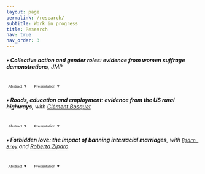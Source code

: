 ```yaml
---
layout: page
permalink: /research/
subtitle: Work in progress
title: Research
nav: true
nav_order: 3
---
```

<meta name="viewport" content="width=device-width, initial-scale=1">

###### **• Collective action and gender roles: evidence from women suffrage demonstrations**, JMP
<button onclick="toggleAbstract('abstract1')" style="padding: 2px 5px; font-size: 0.7em; border: none; outline: none; background-color: var(--button-bg-color); color: var(--button-text-color);">Abstract <span class="arrow" style="font-size: inherit;">▼</span></button>
<button onclick="togglePresentation('presentation1')" style="padding: 2px 5px; font-size: 0.7em; margin-left: 5px; border: none; outline: none; background-color: var(--button-bg-color); color: var(--button-text-color);">Presentation <span class="arrow">▼</span></button>
<div id="abstract1" style="display: none;">
    <p><p style="font-size: 0.85em; text-align: justify;"> Can collective action drive transformations in social roles and attitudes? I study the effect of local exposure to women’s suffrage protests in the early 20th century in the US on different indicators of gender role. Enfranchisement was anticipated to enhance women’s awareness, leading to a critical reevaluation of more traditional family structures, according to suffrage movement leaders. This study investigates whether raising awareness about one’s rights, alongside obtaining them, can foster social transformations. I study cross-county marches organized between 1912 and 1914 by some suffragettes to ask women’s right to vote. I build a novel historical database using local newspaper archives to map the itinerary of the marches. Then, using individual-level data from US censuses (1880-1930), I compare individual outcomes in localities along the suffragettes’ paths with those along other roads in the same state, both before and after the marches. Results suggest that exposure to suffragette demonstrations led to significant changes in the lives of young women, including (i) residing alone, without the presence of parents or a spouse and, (ii) having fewer children and delaying the birth of their first child. Additionally, evidence from newspaper coverage suggests that women were likely exposed to suffragette ideas beyond the marches due to the relative growing interest in the topic in the towns treated in the following years, as evidenced by newspaper mentions of suffrage-related activities.  </p></p>
</div>
<div id="presentation1" style="display: none;">
    <p><p style="font-size: 0.85em; text-align: justify;"> IMERA-AMSE Workshop in Gender inequalities (Marseille, France), Development Reading Group, Boston University (Boston MA, USA), Graduate Workshop in Economic History at Harvard University (Cambridge MA, US), World Cliometrics Conference (Dublin, Ireland), LAGV (Marseille, France), AFSE (Paris, France), FRESH Workshop (Cologne, Germany), IRES Lunch Seminar (Louvain, Belgium), Lewis Lab Graduate Student Workshop  (Manchester, England) and AMSE PhD Seminar 2023 (Marseille, France).</p></p>
</div>

###### **• Roads, education and employment: evidence from the US rural highways**, with [Clément Bosquet](https://sites.google.com/site/clementbosquet/)

<button onclick="toggleAbstract('abstract2')" style="padding: 2px 5px; font-size: 0.7em; border: none; outline: none; background-color: var(--button-bg-color); color: var(--button-text-color);">Abstract <span class="arrow" style="font-size: inherit;">▼</span></button>
<button onclick="togglePresentation('presentation2')" style="padding: 2px 5px; font-size: 0.7em; margin-left: 5px; border: none; outline: none; background-color: var(--button-bg-color); color: var(--button-text-color);">Presentation <span class="arrow">▼</span></button>
<div id="abstract2" style="display: none;">
    <p><p style="font-size: 0.85em; text-align: justify;">  We study education and employment responses of teenagers to changes in local economic opportunities driven by transport infrastructure improvement. We exploit the timeline of the US highways construction in the mid-20th century to measure how rural individuals aged 14 and 15—the legal working age—respond to new economic opportunities triggered by highway connectivity. We combine US Census data from 1940 to 1970 with historical records on highway locations and opening  times, and employ an established instrumental variable to account for the non-random placement of highways. Preliminary results suggest that road connectivity increases participation in the labor market. This is driven by young boys starting to work as (unpaid family) farm laborers in the agricultural sector, which has declined at a slower rate in connected counties. Further investigations indicate that, although highways do not affect school enrollment, early employment in agriculture, implying long working hours, is negatively correlated with teenagers’ education level. Looking at 24- and 25-years old men, we show that these effects of an early connection to the highway network seem to persist after 10 years.</p> </p>
</div>
<div id="presentation2" style="display: none;">
    <p><p style="font-size: 0.85em; text-align: justify;">  RES & SES Annual Conference (Glasgow, Scottland), European Winter Meeting of the Econometric Society (Berlin, Germany), Decentralized Mobility and Electricity Working Group Seminar (Online), UEA 2022 (Washington DC, US), EALE 2022 (Padova, Italy), JMA 2022 (Rennes, France), UEA 2022 (London, UK), RGS 2022 (Online),  ADRES 2022 (Online), UEA 2021 (Online) and AMSE PhD Seminar 2021 (Online).</p> </p>
</div>

###### **• Forbidden love: the impact of banning interracial marriages**, with [`Björn Brey`](https://sites.google.com/view/bjoernbrey/home) and [Roberta Ziparo](https://sites.google.com/site/rziparo/)

<button onclick="toggleAbstract('abstract3')" style="padding: 2px 5px; font-size: 0.7em; border: none; outline: none; background-color: var(--button-bg-color); color: var(--button-text-color);">Abstract <span class="arrow" style="font-size: inherit;">▼</span></button>
<button onclick="togglePresentation('presentation3')" style="padding: 2px 5px; font-size: 0.7em; margin-left: 5px; border: none; outline: none; background-color: var(--button-bg-color); color: var(--button-text-color);">Presentation <span class="arrow">▼</span></button>
<div id="abstract3" style="display: none;">
    <p><p style="font-size: 0.85em; text-align: justify;">  The majority of US states enacted miscegenation laws (racial mixing) at varying points during the 19th and 20th century. These laws made interracial marriages “prohibited and void”’ making them a cornerstone policy of segregation. Exploiting variations in introduction and coverage across states, we study how these laws shaped family structures and reinforced differences in economic outcomes across racial groups. To do so, we combined information on statelevel miscegenation laws with longitudinal data from the US censuses (1850- 1940). Preliminary results suggest that the implementation of miscegenation laws changed the composition of marriages and increased out-of-state migration of Black Americans. In addition, the codification of race was essential to the enforcement of interracial marriage prohibitions, which led to the introduction of blood purity rules. In line with this, we find that racial identity changes of initially Black Americans, a non-negligible phenomenon, declined when miscegenation laws were introduced. Further preliminary explorations suggest that the laws also had an impact on keeping an exploitative economic model in place.</p></p>
</div>
<div id="presentation3" style="display: none;">
    <p><p style="font-size: 0.85em; text-align: justify;"> EHA 2022 (La Crosse WI, USA), AMSE PhD Seminar 2022 (Marseille, France) and EHS 2022 (Cambridge, UK).</p></p>
</div>


<script>
function toggleAbstract(abstractId) {
    var abstract = document.getElementById(abstractId);
    var arrow = abstract.previousElementSibling.querySelector('.arrow');
    if (abstract.style.display === "none") {
        abstract.style.display = "block";
        arrow.innerHTML = "▲"; // Change to up arrow when visible
    } else {
        abstract.style.display = "none";
        arrow.innerHTML = "▼"; // Change back to down arrow when hidden
    }
}

function togglePresentation(presentationId) {
    var presentation = document.getElementById(presentationId);
    var arrow = presentation.previousElementSibling.querySelector('.arrow');
    if (presentation.style.display === "none") {
        presentation.style.display = "block";
        arrow.innerHTML = "▲"; // Change to up arrow when visible
    } else {
        presentation.style.display = "none";
        arrow.innerHTML = "▼"; // Change back to down arrow when hidden
    }
}
</script>
